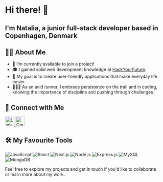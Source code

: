 # Hi there! 👋 
I'm Natalia, a junior full-stack developer based in Copenhagen, Denmark
---

## 👩‍💻 About Me

-  🚀 I’m currently available to join a project! 
-  🎓 I gained solid web development knowledge at [HackYourFuture](https://www.hackyourfuture.net/](https://github.com/HackYourFuture-CPH)).
-  🌱 My goal is to create user-friendly applications that make everyday life easier.
-  🏃🏻‍♀ As an avid runner, I embrace persistence on the trail and in coding, knowing the importance of discipline and pushing through challenges.

## 🤝 Connect with Me

<a href="https://www.linkedin.com/in/natalia-lapina/" target="_blank">
    <img src="https://img.icons8.com/fluent/48/000000/linkedin.png" alt="LinkedIn" style="height: 30px; width: 30px;">
</a>
<a href="mailto:lapinann08@gmail.com" target="_blank">
    <img src="https://img.icons8.com/fluent/48/000000/gmail.png" alt="Gmail" style="height: 30px; width: 30px;">
</a>

## 🛠️ My Favourite Tools

![JavaScript](https://img.shields.io/badge/JavaScript-black?style=for-the-badge&logo=javascript&logoColor=yellow)
![React](https://img.shields.io/badge/React-black?style=for-the-badge&logo=react&logoColor=white)
![Next.js](https://img.shields.io/badge/Next.js-black?style=for-the-badge&logo=nextdotjs&logoColor=white)
![Node.js](https://img.shields.io/badge/Node.js-black?style=for-the-badge&logo=nodedotjs&logoColor=white)
![Express.js](https://img.shields.io/badge/Express.js-black?style=for-the-badge&logo=express&logoColor=white)
![MySQL](https://img.shields.io/badge/MySQL-black?style=for-the-badge&logo=mysql&logoColor=white)
![MongoDB](https://img.shields.io/badge/MongoDB-black?style=for-the-badge&logo=mongodb&logoColor=green)


Feel free to explore my projects and get in touch if you'd like to collaborate or learn more about my work.
